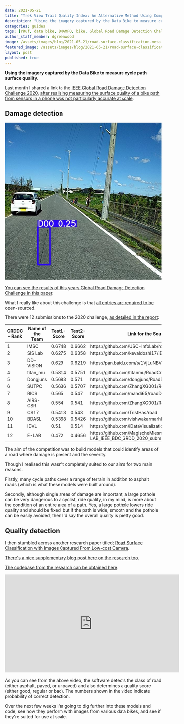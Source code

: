 ```yaml
---
date: 2021-05-21
title: "Trek View Trail Quality Index: An Alternative Method Using Computer Vision"
description: "Using the imagery captured by the Data Bike to measure cycle path surface quality."
categories: guides
tags: [rRuf, data bike, DMAMPO, bike, Global Road Damage Detection Challenge 2020, IEEE]
author_staff_member: dgreenwood
image: /assets/images/blog/2021-05-21/road-surface-classification-meta.jpg
featured_image: /assets/images/blog/2021-05-21/road-surface-classification-sm.jpg
layout: post
published: true
---
```


**Using the imagery captured by the Data Bike to measure cycle path surface quality.**

Last month I shared a link to the [IEEE Global Road Damage Detection Challenge 2020](https://rdd2020.sekilab.global/), [after realising measuring the surface quality of a bike path from sensors in a phone was not particularly accurate at scale](/blog/trek-view-ride-quality-index).

## Damage detection

<img class="img-fluid" src="/assets/images/blog/2021-05-21/sample2.jpeg" alt="IEEE Global Road Damage Detection Challenge 2020" title="IEEE Global Road Damage Detection Challenge 2020" />

[You can see the results of this years Global Road Damage Detection Challenge in this paper](https://www.researchgate.net/publication/345989816_Global_Road_Damage_Detection_State-of-the-art_Solutions).

What I really like about this challenge is that [all entries are required to be open-sourced](https://rdd2020.sekilab.global/submissions/).

There were 12 submissions to the 2020 challenge, [as detailed in the report](https://www.researchgate.net/publication/345989816_Global_Road_Damage_Detection_State-of-the-art_Solutions):

<table class="tableizer-table">
<thead><tr><th>GRDDC – Rank</th>
<th>Name of the Team</th>
<th>Test1-Score</th>
<th>Test2-Score</th>
<th>Link for the Source Code</th>
</tr></thead>
<tbody><tr>
<td>1</td>
<td>IMSC</td>
<td>0.6748</td>
<td>0.6662</td>
<td>https://github.com/USC-InfoLab/rddc2020</td>
</tr>
<tr>
<td>2</td>
<td>SIS Lab</td>
<td>0.6275</td>
<td>0.6358</td>
<td>https://github.com/kevaldoshi17/IEEE-Big-Data-2020</td>
</tr>
<tr>
<td>3</td>
<td>DD-VISION</td>
<td>0.629</td>
<td>0.6219</td>
<td>https://pan.baidu.com/s/1VjLuNBVJGS34mMMpDkDRGQ</td>
</tr>
<tr>
<td>4</td>
<td>titan_mu</td>
<td>0.5814</td>
<td>0.5751</td>
<td>https://github.com/titanmu/RoadCrackDetection</td>
</tr>
<tr>
<td>5</td>
<td>Dongjuns</td>
<td>0.5683</td>
<td>0.571</td>
<td>https://github.com/dongjuns/RoadDamageDetector</td>
</tr>
<tr>
<td>6</td>
<td>SUTPC</td>
<td>0.5636</td>
<td>0.5707</td>
<td>https://github.com/ZhangXG001/RoadDamgeDetection</td>
</tr>
<tr>
<td>7</td>
<td>RICS</td>
<td>0.565</td>
<td>0.547</td>
<td>https://github.com/mahdi65/roadDamageDetection2020</td>
</tr>
<tr>
<td>8</td>
<td>AIRS-CSR</td>
<td>0.554</td>
<td>0.541</td>
<td>https://github.com/ZhangXG001/RoadDamgeDetection</td>
</tr>
<tr>
<td>9</td>
<td>CS17</td>
<td>0.5413</td>
<td>0.543</td>
<td>https://github.com/TristHas/road</td>
</tr>
<tr>
<td>10</td>
<td>BDASL</td>
<td>0.5368</td>
<td>0.5426</td>
<td>https://github.com/vishwakarmarhl/rdd2020</td>
</tr>
<tr>
<td>11</td>
<td>IDVL</td>
<td>0.51</td>
<td>0.514</td>
<td>https://github.com/iDataVisualizationLab/roaddamagedetector</td>
</tr>
<tr>
<td>12</td>
<td>E-LAB</td>
<td>0.472</td>
<td>0.4656</td>
<td>https://github.com/MagischeMiesmuschel/E-LAB_IEEE_BDC_GRDD_2020_submission</td>
</tr>
</tbody></table>

The aim of the competition was to build models that could identify areas of a road where damage is present and the severity.

Though I realised this wasn't completely suited to our aims for two main reasons.

Firstly, many cycle paths cover a range of terrain in addition to asphalt roads (which is what these models were built around).

Secondly, although single areas of damage are important, a large pothole can be very dangerous to a cyclist, ride quality, in my mind, is more about the condition of an entire area of a path. Yes, a large pothole lowers ride quality and should be fixed, but if the path is wide, smooth and the pothole can be easily avoided, then I'd say the overall quality is pretty good.

## Quality detection

I then stumbled across another research paper titled; [Road Surface Classification with Images Captured From Low-cost Camera](https://www.researchgate.net/publication/337682194_Road_Surface_Classification_with_Images_Captured_From_Low-cost_Camera_-_Road_Traversing_Knowledge_RTK_Dataset).

[There's a nice supplementary blog post here on the research too](https://towardsdatascience.com/road-surface-classification-150f9874faef).

[The codebase from the research can be obtained here](https://github.com/thiagortk/Road-Surface-Classification).

<iframe width="560" height="315" src="https://www.youtube.com/embed/3UM97O0MQ3w" title="YouTube video player" frameborder="0" allow="accelerometer; autoplay; clipboard-write; encrypted-media; gyroscope; picture-in-picture" allowfullscreen></iframe>

As you can see from the above video, the software detects the class of road (either asphalt, paved, or unpaved) and also determines a quality score (either good, regular or bad). The numbers shown in the video indicate probability of correct detection.

Over the next few weeks I'm going to dig further into these models and code, see how they perform with images from various data bikes, and see if they're suited for use at scale.